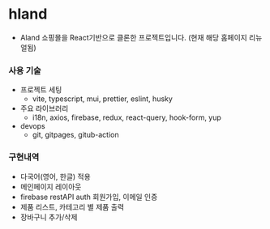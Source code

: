 # hland

- Aland 쇼핑몰을 React기반으로 클론한 프로젝트입니다. (현재 해당 홈페이지 리뉴얼됨)

### 사용 기술

- 프로젝트 세팅
  - vite, typescript, mui, prettier, eslint, husky
- 주요 라이브러리
  - i18n, axios, firebase, redux, react-query, hook-form, yup
- devops
  - git, gitpages, gitub-action

### 구현내역

- 다국어(영어, 한글) 적용
- 메인페이지 레이아웃
- firebase restAPI auth 회원가입, 이메일 인증
- 제품 리스트, 카테고리 별 제품 출력
- 장바구니 추가/삭제
